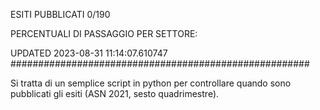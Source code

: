 ESITI PUBBLICATI 0/190 

PERCENTUALI DI PASSAGGIO PER SETTORE:

UPDATED 2023-08-31 11:14:07.610747
###################################################### 

Si tratta di un semplice script in python per controllare quando sono pubblicati gli esiti (ASN 2021, sesto quadrimestre).

